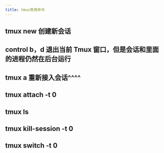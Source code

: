 ```yaml
---
title: tmux常用命令
---
```


## tmux new 创建新会话
## control b，d 退出当前 Tmux 窗口，但是会话和里面的进程仍然在后台运行
## tmux a 重新接入会话^^^^
## tmux attach -t 0
## tmux ls
## tmux kill-session -t 0
## tmux switch -t 0
